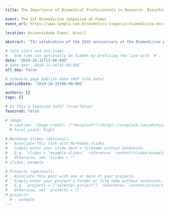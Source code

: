 ```yaml
---
title: The Importance of Biomedical Professionals in Research. Bioinformatics - the Future Profession

event: The 1st Biomedicine Symposium at Fumec
event_url: https://www.sympla.com.br/evento/i-simposio-biomedicina-excelencia-academica-e-profissional/579073

location: Universidade Fumec, Brazil

abstract: 'TIn celebration of the 15th anniversary of the Biomedicine program at FUMEC University, the organizers of the 1st Biomedicine Symposium invite all biomedical professionals, healthcare practitioners, Biomedicine students, and those interested in the subject to join us in this highly anticipated event.'

# Talk start and end times.
#   End time can optionally be hidden by prefixing the line with `#`.
date: '2019-10-31T13:00:00Z'
# date_end: '2018-11-24T15:00:00Z'
all_day: false

# Schedule page publish date (NOT talk date).
publishDate: '2019-10-31T00:00:00Z'

authors: []
tags: []

# Is this a featured talk? (true/false)
featured: false

# image:
  # caption: 'Image credit: [**Unsplash**](https://unsplash.com/photos/bzdhc5b3Bxs)'
  # focal_point: Right

# Markdown Slides (optional).
#   Associate this talk with Markdown slides.
#   Simply enter your slide deck's filename without extension.
#   E.g. `slides = "example-slides"` references `content/slides/example-slides.md`.
#   Otherwise, set `slides = ""`.
# slides: example

# Projects (optional).
#   Associate this post with one or more of your projects.
#   Simply enter your project's folder or file name without extension.
#   E.g. `projects = ["internal-project"]` references `content/project/deep-learning/index.md`.
#   Otherwise, set `projects = []`.
# projects:
  # - example
---
```


